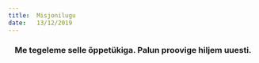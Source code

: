 ```yaml
---
title:  Misjonilugu
date:   13/12/2019
---
```


### <center>Me tegeleme selle õppetükiga. Palun proovige hiljem uuesti.</center>